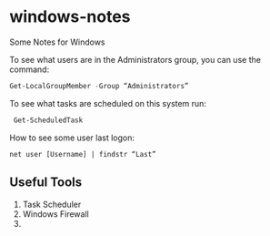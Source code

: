 # windows-notes
Some Notes for Windows


To see what users are in the Administrators group, you can use the command:

 ```powershell
 Get-LocalGroupMember -Group “Administrators”
 ```

To see what tasks are scheduled on this system run:
 ```powershell
  Get-ScheduledTask
```

How to see some user last logon:

```shell
net user [Username] | findstr “Last”
```

## Useful  Tools
1. Task Scheduler
2. Windows Firewall
3. 